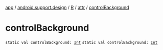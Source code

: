 [app](../../../index.md) / [android.support.design](../../index.md) / [R](../index.md) / [attr](index.md) / [controlBackground](./control-background.md)

# controlBackground

`static val controlBackground: `[`Int`](https://kotlinlang.org/api/latest/jvm/stdlib/kotlin/-int/index.html)
`static val controlBackground: `[`Int`](https://kotlinlang.org/api/latest/jvm/stdlib/kotlin/-int/index.html)